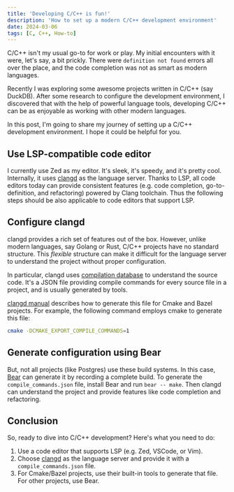 ```yaml
---
title: 'Developing C/C++ is fun!'
description: 'How to set up a modern C/C++ development environment'
date: 2024-03-06
tags: [C, C++, How-to]
---
```


C/C++ isn't my usual go-to for work or play. My initial encounters with it were, let's say, a bit prickly.
There were `definition not found` errors all over the place, and the code completion was not as smart as modern languages.

Recently I was exploring some awesome projects written in C/C++ (say DuckDB).
After some research to configure the development environment, I discovered that with the help of powerful language tools, developing C/C++ can be as enjoyable as working with other modern languages.

In this post, I'm going to share my journey of setting up a C/C++ development environment. I hope it could be helpful for you.

## Use LSP-compatible code editor

I currently use Zed as my editor. It's sleek, it's speedy, and it's pretty cool.
Internally, it uses [clangd] as the language server. Thanks to LSP, all code editors today can provide consistent features (e.g. code completion, go-to-definition, and refactoring) powered by Clang toolchain. Thus the following steps should be also applicable to code editors that support LSP.

## Configure clangd

clangd provides a rich set of features out of the box. However, unlike modern languages, say Golang or Rust, C/C++ projects have no standard structure.
This _flexible_ structure can make it difficult for the language server to understand the project without proper configuration.

In particular, clangd uses [compilation database](https://clang.llvm.org/docs/JSONCompilationDatabase.html) to understand the source code. It's a JSON file providing compile commands for every source file in a project, and is usually generated by tools.

[clangd manual](https://clangd.llvm.org/installation#project-setup) describes how to generate this file for Cmake and Bazel projects. For example, the following command employs cmake to generate this file:

```bash
cmake -DCMAKE_EXPORT_COMPILE_COMMANDS=1
```

## Generate configuration using Bear

But, not all projects (like Postgres) use these build systems. In this case, [Bear](https://github.com/rizsotto/Bear) can generate it by recording a complete build. To generate the `compile_commands.json` file, install Bear and run `bear -- make`. Then clangd can understand the project and provide features like code completion and refactoring.

## Conclusion

So, ready to dive into C/C++ development? Here's what you need to do:

1. Use a code editor that supports LSP (e.g. Zed, VSCode, or Vim).
1. Choose [clangd] as the language server and provide it with a `compile_commands.json` file.
1. For Cmake/Bazel projects, use their built-in tools to generate that file. For other projects, use Bear.

[clangd]: https://github.com/zed-industries/zed/blob/main/docs/src/languages/cpp.md
